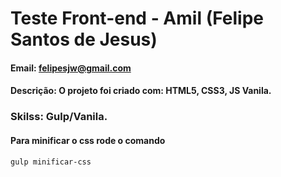 # Teste Front-end - Amil (Felipe Santos de Jesus)
#### Email: felipesjw@gmail.com

#### Descrição: O projeto foi criado com: HTML5, CSS3, JS Vanila.

### Skilss: Gulp/Vanila.


#### Para minificar o css rode o comando 

```
gulp minificar-css
```
